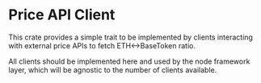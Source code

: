 # Price API Client

This crate provides a simple trait to be implemented by clients interacting with external price APIs to fetch
ETH<->BaseToken ratio.

All clients should be implemented here and used by the node framework layer, which will be agnostic to the number of
clients available.
